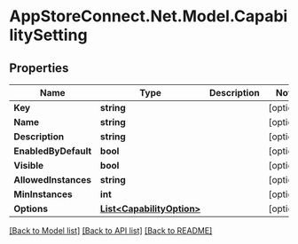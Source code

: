 # AppStoreConnect.Net.Model.CapabilitySetting

## Properties

Name | Type | Description | Notes
------------ | ------------- | ------------- | -------------
**Key** | **string** |  | [optional] 
**Name** | **string** |  | [optional] 
**Description** | **string** |  | [optional] 
**EnabledByDefault** | **bool** |  | [optional] 
**Visible** | **bool** |  | [optional] 
**AllowedInstances** | **string** |  | [optional] 
**MinInstances** | **int** |  | [optional] 
**Options** | [**List&lt;CapabilityOption&gt;**](CapabilityOption.md) |  | [optional] 

[[Back to Model list]](../README.md#documentation-for-models) [[Back to API list]](../README.md#documentation-for-api-endpoints) [[Back to README]](../README.md)

